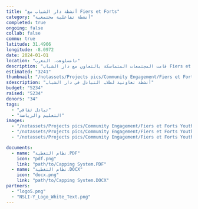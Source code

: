 ```yaml
---
title: "أنشطة دار الشباب مع Fiers et Forts"
category: "أنشطة تفاعلية مجتمعية"
completed: true
ongoing: false
collab: false
commu: true
latitude: 31.4966
longitude: -8.0972
date: 2024-01-01
location: "تامسلوهت، المغرب"
description: "قامت المجتمعات المتماسكة بالتعاون مع دار الشباب Fiers et Forts في تامسلوهت بتقديم برامج تفاعلية لطلاب التبادل للتفاعل مع الأطفال الذين يعيشون هناك. تعتبر المركز معروفة جدًا في تامسلوهت، حيث يقيم هناك أكثر من 40 طفل في أي وقت محدد. إنهم مركزون بشكل كبير على التعليم البيئي، والفنون الإبداعية والأدائية، والرياضة. يكون الأطفال دائمًا متحمسين للمشاركة ولقاء المغاربة من مدن أخرى أو الأجانب من دول أخرى. لقد قمنا بأنشطة رائعة مع طلاب التبادل من Cape Henry High School ضمن برنامج تبادل المغرب وطلاب NSLI-Y من CLC."
estimated: "3241"
thumbnail: "/notassets/Projects pics/Community Engagement/Fiers et Forts Youth House Activities/pic1.jpg"
sdescription: "أنشطة تعاونية لطلاب التبادل في دار الشباب"
budget: "5234"
raised: "5234"
donors: "34"
tags:
  - "تبادل ثقافي"
  - "التعليم والرياضة"
images:
  - "/notassets/Projects pics/Community Engagement/Fiers et Forts Youth House Activities/pic1.jpg"
  - "/notassets/Projects pics/Community Engagement/Fiers et Forts Youth House Activities/pic2.jpg"
  - "/notassets/Projects pics/Community Engagement/Fiers et Forts Youth House Activities/pic3.jpg"

documents:
  - name: "نظام التغطية.PDF"
    icon: "pdf.png"
    link: "path/to/Capping System.PDF"
  - name: "نظام التغطية.DOCX"
    icon: "docx.png"
    link: "path/to/Capping System.DOCX"
partners:
  - "logo5.png"
  - "NSLI-Y_Logo_White_Text.png"
---
```

